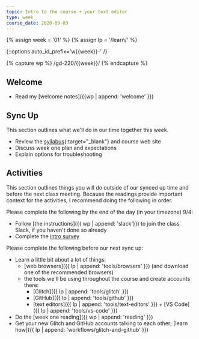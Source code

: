 ```yaml
---
topic: Intro to the course + your text editor
type: week
course_date: 2020-09-03
---
```


{% assign week = '01' %}
{% assign lp = '/learn/' %}

{::options auto_id_prefix='w{{week}}-' /}

{% capture wp %}
/gd-220/{{week}}/
{% endcapture %}

## Welcome

- Read my [welcome notes]({{wp | append: 'welcome' }})

## Sync Up
This section outlines what we'll do in our time together this week.

- Review the [syllabus](https://docs.google.com/document/d/1U2pwRJ7SyvGpGD4lyYk8bEcxOe33caysKf7sSJQlkAM/edit?usp=sharing){:target="_blank"} and course web site
- Discuss week one plan and expectations
- Explain options for troubleshooting

## Activities
This section outlines things you will do outside of our synced up time and before the next class meeting. Because the readings provide important context for the activities, I recommend doing the following in order.

Please complete the following by the end of the day (in your timezone) 9/4:
- Follow [the instructions]({{ wp | append: 'slack'}}) to join the class Slack, if you haven't done so already
- Complete the [intro survey](https://forms.gle/7pLHU8oMpfZU5fcA8)

Please complete the following before our next sync up:
- Learn a little bit about a lot of things:
    - [web browsers]({{ lp | append: 'tools/browsers' }}) (and download one of the recommended browsers)
    - the tools we'll be using throughout the course and create accounts there:
        - [Glitch]({{ lp | append: 'tools/glitch' }})
        - [GitHub]({{ lp | append: 'tools/github' }})
        - [text editors]({{ lp | append: 'tools/text-editors' }}) + [VS Code]({{ lp | append: 'tools/vs-code' }})
- Do the [week one reading]({{ wp | append: 'reading' }})
- Get your new Glitch and GitHub accounts talking to each other; [learn how]({{ lp | append: 'workflows/glitch-and-github' }})
